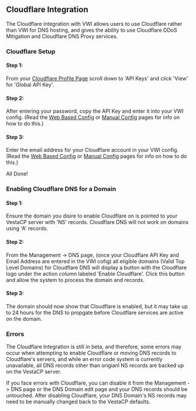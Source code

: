 ## Cloudflare Integration

The Cloudflare integration with VWI allows users to use Cloudflare rather than VWI for DNS hosting, and gives the ability to use Cloudflare DDoS Mitigation and Cloudflare DNS Proxy services.

### Cloudflare Setup

#### Step 1:
From your [Cloudflare Profile Page](https://dash.cloudflare.com/profile) scroll down to 'API Keys' and click 'View' for 'Global API Key'.

#### Step 2:
After entering your password, copy the API Key and enter it into your VWI config. (Read the [Web Based Config](web-config) or [Manual Config](manual-config) pages for info on how to do this.)

#### Step 3:
Enter the email address for your Cloudflare account in your VWI config. (Read the [Web Based Config](web-config) or [Manual Config](manual-config) pages for info on how to do this.)

All Done!

### Enabling Cloudflare DNS for a Domain

#### Step 1:
Ensure the domain you disire to enable Cloudflare on is pointed to your VestaCP server with 'NS' records. Cloudflare DNS will not work on domains using 'A' records.

#### Step 2: 
From the Management -> DNS page, (once your Cloudflare API Key and Email Address are entered in the VWI cofig) all eligible domains (Valid Top Level Domains) for Cloudflare DNS will display a button with the Cloudflare logo under the action column labeled 'Enable Cloudflare'. Click this button and allow the system to process the domain and records.

#### Step 3:
The domain should now show that Cloudflare is enabled, but it may take up to 24 hours for the DNS to propgate before Cloudflare services are active on the domain.

### Errors

The Cloudflare Integration is still in beta, and therefore, some errors may occur when attempting to enable Cloudflare or moving DNS records to Cloudflare's servers, and while an error code system is currently unavailable, all DNS records other than origianl NS records are backed up on the VestaCP server.

If you face errors with Cloudflare, you can disable it from the Management -> DNS page or the DNS Domain edit page and your DNS records should be untouched. After disabling Cloudflare, your DNS Domain's NS records may need to be manually changed back to the VestaCP defaults.
